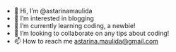 - 👋 Hi, I’m @astarinamaulida
- 👀 I’m interested in blogging
- 🌱 I’m currently learning coding, a newbie!
- 💞️ I’m looking to collaborate on any tips about coding!
- 📫 How to reach me astarina.maulida@gmail.com

<!---
astarinamaulida/astarinamaulida is a ✨ special ✨ repository because its `README.md` (this file) appears on your GitHub profile.
You can click the Preview link to take a look at your changes.
--->
